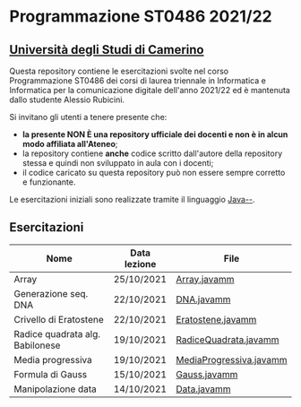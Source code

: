 # Programmazione ST0486 2021/22
## [Università degli Studi di Camerino](https://www.unicam.it)

Questa repository contiene le esercitazioni svolte nel corso Programmazione ST0486 dei corsi di laurea triennale in Informatica e Informatica
per la comunicazione digitale dell'anno 2021/22 ed è mantenuta dallo studente Alessio Rubicini.

Si invitano gli utenti a tenere presente che:
- **la presente NON È una repository ufficiale dei docenti e non è in alcun modo affiliata all'Ateneo**;
- la repository contiene **anche** codice scritto dall'autore della repository stessa e quindi non sviluppato in aula con i docenti;
- il codice caricato su questa repository può non essere sempre corretto e funzionante.

Le esercitazioni iniziali sono realizzate tramite il linguaggio [Java--](http://www.pilucrescenzi.it/goccedijava/).


## Esercitazioni
| Nome                              | Data lezione              | File                                                      |
| --------------------------------- | ------------------------- | --------------------------------------------------------- |
| Array						 		| 25/10/2021                | [Array.javamm](src/javamm/Array.javamm) |
| Generazione seq. DNA      		| 22/10/2021                | [DNA.javamm](src/javamm/DNA.javamm) |
| Crivello di Eratostene    		| 22/10/2021                | [Eratostene.javamm](src/javamm/Eratostene.javamm) |
| Radice quadrata alg. Babilonese 	| 19/10/2021                | [RadiceQuadrata.javamm](src/javamm/RadiceQuadrata.javamm) |
| Media progressiva   				| 19/10/2021                | [MediaProgressiva.javamm](src/javamm/MediaProgressiva.javamm) |
| Formula di Gauss   				| 15/10/2021                | [Gauss.javamm](src/javamm/Gauss.javamm)|
| Manipolazione data   				| 14/10/2021                | [Data.javamm](src/javamm/Data.javamm)|						
						